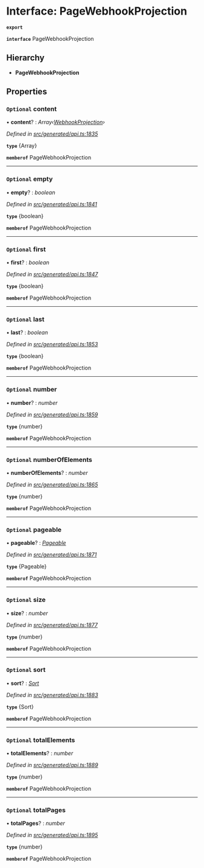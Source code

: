 # Interface: PageWebhookProjection

**`export`** 

**`interface`** PageWebhookProjection

## Hierarchy

* **PageWebhookProjection**

## Properties

### `Optional` content

• **content**? : *Array‹[WebhookProjection](_generated_api_.webhookprojection.md)›*

*Defined in [src/generated/api.ts:1835](https://github.com/mailslurp/mailslurp-client-ts-js/blob/6b83217/src/generated/api.ts#L1835)*

**`type`** {Array<WebhookProjection>}

**`memberof`** PageWebhookProjection

___

### `Optional` empty

• **empty**? : *boolean*

*Defined in [src/generated/api.ts:1841](https://github.com/mailslurp/mailslurp-client-ts-js/blob/6b83217/src/generated/api.ts#L1841)*

**`type`** {boolean}

**`memberof`** PageWebhookProjection

___

### `Optional` first

• **first**? : *boolean*

*Defined in [src/generated/api.ts:1847](https://github.com/mailslurp/mailslurp-client-ts-js/blob/6b83217/src/generated/api.ts#L1847)*

**`type`** {boolean}

**`memberof`** PageWebhookProjection

___

### `Optional` last

• **last**? : *boolean*

*Defined in [src/generated/api.ts:1853](https://github.com/mailslurp/mailslurp-client-ts-js/blob/6b83217/src/generated/api.ts#L1853)*

**`type`** {boolean}

**`memberof`** PageWebhookProjection

___

### `Optional` number

• **number**? : *number*

*Defined in [src/generated/api.ts:1859](https://github.com/mailslurp/mailslurp-client-ts-js/blob/6b83217/src/generated/api.ts#L1859)*

**`type`** {number}

**`memberof`** PageWebhookProjection

___

### `Optional` numberOfElements

• **numberOfElements**? : *number*

*Defined in [src/generated/api.ts:1865](https://github.com/mailslurp/mailslurp-client-ts-js/blob/6b83217/src/generated/api.ts#L1865)*

**`type`** {number}

**`memberof`** PageWebhookProjection

___

### `Optional` pageable

• **pageable**? : *[Pageable](_generated_api_.pageable.md)*

*Defined in [src/generated/api.ts:1871](https://github.com/mailslurp/mailslurp-client-ts-js/blob/6b83217/src/generated/api.ts#L1871)*

**`type`** {Pageable}

**`memberof`** PageWebhookProjection

___

### `Optional` size

• **size**? : *number*

*Defined in [src/generated/api.ts:1877](https://github.com/mailslurp/mailslurp-client-ts-js/blob/6b83217/src/generated/api.ts#L1877)*

**`type`** {number}

**`memberof`** PageWebhookProjection

___

### `Optional` sort

• **sort**? : *[Sort](_generated_api_.sort.md)*

*Defined in [src/generated/api.ts:1883](https://github.com/mailslurp/mailslurp-client-ts-js/blob/6b83217/src/generated/api.ts#L1883)*

**`type`** {Sort}

**`memberof`** PageWebhookProjection

___

### `Optional` totalElements

• **totalElements**? : *number*

*Defined in [src/generated/api.ts:1889](https://github.com/mailslurp/mailslurp-client-ts-js/blob/6b83217/src/generated/api.ts#L1889)*

**`type`** {number}

**`memberof`** PageWebhookProjection

___

### `Optional` totalPages

• **totalPages**? : *number*

*Defined in [src/generated/api.ts:1895](https://github.com/mailslurp/mailslurp-client-ts-js/blob/6b83217/src/generated/api.ts#L1895)*

**`type`** {number}

**`memberof`** PageWebhookProjection
